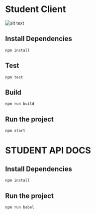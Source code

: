 # Student Client 

![alt text](https://i.imgur.com/NekaZtL.png)
## Install Dependencies

```
npm install
```

## Test

```
npm test
```

## Build

```
npm run build
```

## Run the project

```
npm start
```



# STUDENT API DOCS

## Install Dependencies

```
npm install
```

## Run the project

```
npm run babel
```
